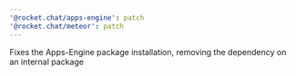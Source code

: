 ```yaml
---
'@rocket.chat/apps-engine': patch
'@rocket.chat/meteor': patch
---
```


Fixes the Apps-Engine package installation, removing the dependency on an internal package
